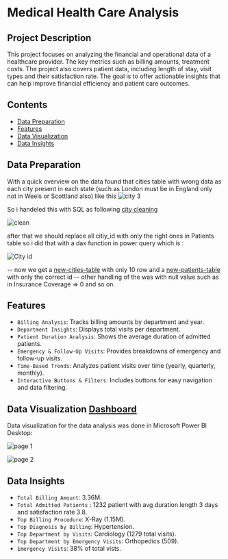 # Medical Health Care Analysis 

## Project Description
This project focuses on analyzing the financial and operational data of a healthcare provider. The key metrics such as billing amounts, treatment costs. The project also covers patient data, including length of stay, visit types and their satisfaction rate. The goal is to offer actionable insights that can help improve financial efficiency and patient care outcomes.

## Contents 

- [Data Preparation](https://github.com/maiimamdooh/Medical-Health-Care-/blob/main/README.md#data-preparation)
- [Features](https://github.com/maiimamdooh/Medical-Health-Care-/blob/main/README.md#features)
- [Data Visualization](https://github.com/maiimamdooh/Medical-Health-Care-/blob/main/README.md#data-visualization-dashboard)
- [Data Insights](https://github.com/maiimamdooh/Medical-Health-Care-/blob/main/README.md#data-insights)


## Data Preparation

With a quick overview on the data found that cities table with wrong data as each city present in each state (such as London must be in England only not in Weels or Scottland also) like this
![city 3](https://github.com/user-attachments/assets/a256ce3d-9c1e-4afa-9fb4-c886f970d5d8)

So i handeled this with SQL as following [city cleaning](https://github.com/maiimamdooh/Medical-Health-Care-/blob/main/city%20cleaing.sql)

![clean](https://github.com/user-attachments/assets/1aeaba38-0bda-48b5-8364-e87ff56e85ef)

after that we should replace all citiy_id with only the right ones in Patients table so i did that with a dax function in power query which is :

![City id](https://github.com/user-attachments/assets/a92e36a6-c7b0-4936-b903-7e065244dfc5)


-- now we get a [new-cities-table](https://github.com/maiimamdooh/Medical-Health-Care-/blob/main/CITIY%20CLEANED.csv)  with only 10 row and a [new-patients-table](https://github.com/maiimamdooh/Medical-Health-Care-/blob/main/Patient%20Cleaned.csv) with only the correct id
-- other handling of the was with null value such as in Insurance Coverage => 0 and so on.

 
## Features

 - `Billing Analysis`: Tracks billing amounts by department and year.
 - `Department Insights`: Displays total visits per department.
 - `Patient Duration Analysis`: Shows the average duration of admitted patients.
 - `Emergency & Follow-Up Visits`: Provides breakdowns of emergency and follow-up visits.
 - `Time-Based Trends`: Analyzes patient visits over time (yearly, quarterly, monthly).
 - `Interactive Buttons & Filters`: Includes buttons for easy navigation and data filtering.

## Data Visualization [Dashboard](https://github.com/maiimamdooh/Medical-Health-Care-/blob/main/health%20care%20dashboard.pbix) 
  Data visualization for the data analysis was done in Microsoft Power BI Desktop:
  
  ![page 1](https://github.com/user-attachments/assets/21ddbc79-b673-498e-9fab-f3d0ee6f6f20)
  
  ![page 2](https://github.com/user-attachments/assets/18201c87-affd-489e-89c7-a9700e9b930b)



## Data Insights

- `Total Billing Amount`: 3.36M.
- `Total Admitted Patients` : 1232 patient with avg duration length 3 days and 
 satisfaction rate 3.8.
- `Top Billing Procedure`: X-Ray (1.15M).
- `Top Diagnosis by Billing`: Hypertension.
- `Top Department by Visits`: Cardiology (1279 total visits).
- `Top Department by Emergency Visits`: Orthopedics (509).
- `Emergency Visits`: 38% of total vists.
